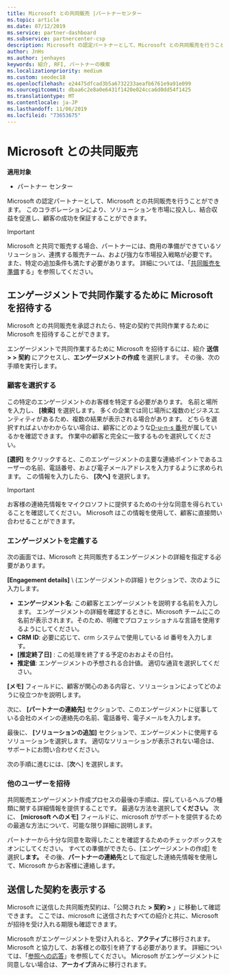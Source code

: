 ```yaml
---
title: Microsoft との共同販売 |パートナーセンター
ms.topic: article
ms.date: 07/12/2019
ms.service: partner-dashboard
ms.subservice: partnercenter-csp
description: Microsoft の認定パートナーとして、Microsoft との共同販売を行うことができます。 このコラボレーションにより、ソリューションを市場に投入し、結合収益を促進し、顧客の成功を保証することができます。
author: JnHs
ms.author: jenhayes
keywords: 紹介, RFI, パートナーの検索
ms.localizationpriority: medium
ms.custom: seodec18
ms.openlocfilehash: e24475dfcad3b5a6732233aeafb6761e9a91e099
ms.sourcegitcommit: dbaa6c2e8a0e6431f1420e024cca6d0dd54f1425
ms.translationtype: MT
ms.contentlocale: ja-JP
ms.lasthandoff: 11/06/2019
ms.locfileid: "73653675"
---
```

# <a name="co-sell-with-microsoft"></a>Microsoft との共同販売

**適用対象**

-  パートナー センター

Microsoft の認定パートナーとして、Microsoft との共同販売を行うことができます。 このコラボレーションにより、ソリューションを市場に投入し、結合収益を促進し、顧客の成功を保証することができます。

> [!IMPORTANT]
> Microsoft と共同で販売する場合、パートナーには、商用の準備ができているソリューション、連携する販売チーム、および強力な市場投入戦略が必要です。 また、特定の追加条件も満たす必要があります。 詳細については、「[共同販売を準備](https://partner.microsoft.com/reach-customers/selling-with-microsoft#become-ready)する」を参照してください。

## <a name="invite-microsoft-to-collaborate-on-an-engagement"></a>エンゲージメントで共同作業するために Microsoft を招待する

Microsoft との共同販売を承認されたら、特定の契約で共同作業するために Microsoft を招待することができます。

エンゲージメントで共同作業するために Microsoft を招待するには、紹介 **送信 > > 契約** にアクセスし、**エンゲージメントの作成** を選択します。 その後、次の手順を実行します。

### <a name="select-your-customer"></a>顧客を選択する

この特定のエンゲージメントのお客様を特定する必要があります。 名前と場所を入力し、 **[検索]** を選択します。 多くの企業では同じ場所に複数のビジネスエンティティがあるため、複数の結果が表示される場合があります。 どちらを選択すればよいかわからない場合は、顧客にどのような[D-u-n-s 番号](https://www.dnb.com/duns-number.html)が属しているかを確認できます。 作業中の顧客と完全に一致するものを選択してください。 

**[選択]** をクリックすると、このエンゲージメントの主要な連絡ポイントであるユーザーの名前、電話番号、および電子メールアドレスを入力するように求められます。 この情報を入力したら、 **[次へ]** を選択します。

> [!IMPORTANT]
> お客様の連絡先情報をマイクロソフトに提供するための十分な同意を得られていることを確認してください。 Microsoft はこの情報を使用して、顧客に直接問い合わせることができます。

### <a name="define-your-engagement"></a>エンゲージメントを定義する

次の画面では、Microsoft と共同販売するエンゲージメントの詳細を指定する必要があります。

**[Engagement details]** \ (エンゲージメントの詳細 \) セクションで、次のように入力します。
- **エンゲージメント名**: この顧客とエンゲージメントを説明する名前を入力します。 エンゲージメントの詳細を確認するときに、Microsoft チームにこの名前が表示されます。そのため、明確でプロフェッショナルな言語を使用するようにしてください。
- **CRM ID**: 必要に応じて、crm システムで使用している id 番号を入力します。
- **[推定終了日]** : この処理を終了する予定のおおよその日付。
- **推定値**: エンゲージメントの予想される合計値。 適切な通貨を選択してください。

**[メモ]** フィールドに、顧客が関心のある内容と、ソリューションによってどのように役立つかを説明します。

 次に、 **[パートナーの連絡先]** セクションで、このエンゲージメントに従事している会社のメインの連絡先の名前、電話番号、電子メールを入力します。

最後に、 **[ソリューションの追加]** セクションで、エンゲージメントに使用するソリューションを選択します。 適切なソリューションが表示されない場合は、サポートにお問い合わせください。

次の手順に進むには、[**次**へ] を選択します。

### <a name="invite-others"></a>他のユーザーを招待

共同販売エンゲージメント作成プロセスの最後の手順は、探しているヘルプの種類に関する詳細情報を提供することです。 最適な方法を選択して**ください。** 次に、 **[microsoft へのメモ]** フィールドに、microsoft がサポートを提供するための最適な方法について、可能な限り詳細に説明します。

パートナーから十分な同意を取得したことを確認するためのチェックボックスをオンにしてください。 すべての準備ができたら、[エンゲージメントの作成] を選択し**ます。** その後、**パートナーの連絡先**として指定した連絡先情報を使用して、Microsoft からお客様に連絡します。

## <a name="viewing-your-sent-engagements"></a>送信した契約を表示する

Microsoft に送信した共同販売契約は、「公開された **> 契約 >** 」に移動して確認できます。 ここでは、microsoft に送信されたすべての紹介と共に、Microsoft が招待を受け入れる期限も確認できます。

Microsoft がエンゲージメントを受け入れると、**アクティブ**に移行されます。 Microsoft と協力して、お客様との取引を終了する必要があります。 詳細については、「[参照への応答](responding-to-referrals.md)」を参照してください。 Microsoft がエンゲージメントに同意しない場合は、**アーカイブ**済みに移行されます。
